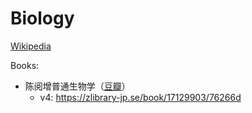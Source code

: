 # Biology
[Wikipedia](https://en.wikipedia.org/wiki/Biology)

Books:
- 陈阅增普通生物学（[豆瓣](https://book.douban.com/subject/26262681/)）
  - v4: https://zlibrary-jp.se/book/17129903/76266d